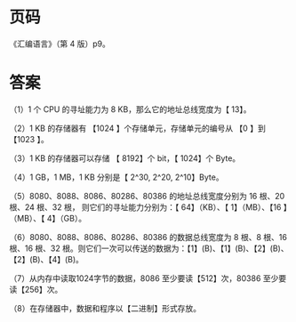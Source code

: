 # 页码

《汇编语言》（第 4 版）p9。

# 答案

（1）1 个 CPU 的寻址能力为 8 KB，那么它的地址总线宽度为【 13】。

（2）1 KB 的存储器有 【1024 】个存储单元，存储单元的编号从 【0 】到 【1023 】。

（3）1 KB 的存储器可以存储 【 8192】个 bit，【 1024】个 Byte。

（4）1 GB，1 MB，1 KB 分别是【 2^30, 2^20, 2^10】Byte。

（5）8080、8088、8086、80286、80386 的地址总线宽度分别为 16 根、20 根、24 根、32 根，
则它们的寻址能力分别为：【 64】（KB）、【 1】（MB）、【16 】（MB）、【 4】（GB）。

（6）8080、8088、8086、80286、80386 的数据总线宽度为 8 根、8 根、16 根、16 根、32 根。则它们一次可以传送的数据为：【1】(B)、【1】(B)、【2】(B)、【2】(B)、【4】(B)。

（7）从内存中读取1024字节的数据，8086 至少要读【512】次，80386 至少要读【256】次。

（8）在存储器中，数据和程序以【二进制】形式存放。























